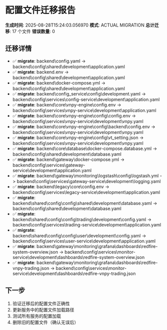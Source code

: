 # 配置文件迁移报告

**生成时间**: 2025-08-28T15:24:03.056970
**模式**: ACTUAL MIGRATION
**总计迁移**: 17 个文件
**错误数量**: 0

## 迁移详情

- ✅ **migrate**: backend\config.yaml -> backend\config\shared\development\application.yaml
- ✅ **migrate**: backend\.env -> backend\config\shared\development\application.yaml
- ✅ **migrate**: backend\docker-compose.yml -> backend\config\shared\development\application.yaml
- ✅ **migrate**: backend\config_service\config\development.yaml -> backend\config\services\config-service\development\application.yaml
- ✅ **migrate**: backend\core\vnpy-engine\config\.env -> backend\config\services\vnpy-service\development\application.yaml
- ✅ **migrate**: backend\core\vnpy-engine\config\config.env -> backend\config\services\vnpy-service\development\vnpy.yaml
- ✅ **migrate**: backend\core\vnpy-engine\config\backend\config.env -> backend\config\services\vnpy-service\development\vnpy.yaml
- ✅ **migrate**: backend\core\vnpy-engine\config\vt_setting.json -> backend\config\services\vnpy-service\development\vnpy.yaml
- ✅ **migrate**: backend\core\database\docker-compose.database.yml -> backend\config\shared\development\database.yaml
- ✅ **migrate**: backend\gateway\docker-compose.yml -> backend\config\services\gateway-service\development\application.yaml
- ✅ **migrate**: backend\gateway\monitoring\logstash\config\logstash.yml -> backend\config\services\gateway-service\development\logging.yaml
- ✅ **migrate**: backend\legacy\core\config\.env -> backend\config\services\legacy-service\development\application.yaml
- ✅ **migrate**: backend\shared\config\config\shared\development\database.yaml -> backend\config\shared\development\database.yaml
- ✅ **migrate**: backend\shared\config\config\trading\development\config.yaml -> backend\config\services\trading-service\development\application.yaml
- ✅ **migrate**: backend\shared\config\config\user\development\config.yaml -> backend\config\services\user-service\development\application.yaml
- ✅ **migrate**: backend\gateway\monitoring\grafana\dashboards\redfire-system-overview.json -> backend\config\services\monitor-service\development\dashboards\redfire-system-overview.json
- ✅ **migrate**: backend\gateway\monitoring\grafana\dashboards\redfire-vnpy-trading.json -> backend\config\services\monitor-service\development\dashboards\redfire-vnpy-trading.json

## 下一步

1. 验证迁移后的配置文件正确性
2. 更新服务中的配置文件加载路径
3. 测试所有服务的配置加载
4. 删除旧的配置文件（确认无误后）
